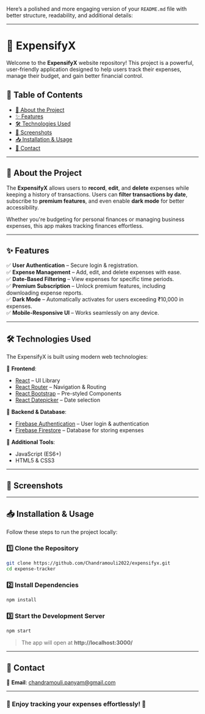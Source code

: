 Here’s a polished and more engaging version of your `README.md` file with better structure, readability, and additional details:  

---

# 🚀 ExpensifyX  

Welcome to the **ExpensifyX** website repository! This project is a powerful, user-friendly application designed to help users track their expenses, manage their budget, and gain better financial control.  

## 📌 Table of Contents  

- [📖 About the Project](#-about-the-project)  
- [✨ Features](#-features)  
- [🛠️ Technologies Used](#️-technologies-used)  
- [📸 Screenshots](#-screenshots)  
- [📥 Installation & Usage](#-installation--usage)  
- [📩 Contact](#-contact)  

---

## 📖 About the Project  

The **ExpensifyX** allows users to **record**, **edit**, and **delete** expenses while keeping a history of transactions. Users can **filter transactions by date**, subscribe to **premium features**, and even enable **dark mode** for better accessibility.  

Whether you're budgeting for personal finances or managing business expenses, this app makes tracking finances effortless.  

---

## ✨ Features  

✅ **User Authentication** – Secure login & registration.  
✅ **Expense Management** – Add, edit, and delete expenses with ease.  
✅ **Date-Based Filtering** – View expenses for specific time periods.  
✅ **Premium Subscription** – Unlock premium features, including downloading expense reports.  
✅ **Dark Mode** – Automatically activates for users exceeding ₹10,000 in expenses.  
✅ **Mobile-Responsive UI** – Works seamlessly on any device.  

---

## 🛠️ Technologies Used  

The ExpensifyX is built using modern web technologies:  

🔹 **Frontend**:  
- [React](https://react.dev/) – UI Library  
- [React Router](https://reactrouter.com/) – Navigation & Routing  
- [React Bootstrap](https://react-bootstrap.github.io/) – Pre-styled Components  
- [React Datepicker](https://www.npmjs.com/package/react-datepicker) – Date selection  

🔹 **Backend & Database**:  
- [Firebase Authentication](https://firebase.google.com/products/auth) – User login & authentication  
- [Firebase Firestore](https://firebase.google.com/products/firestore) – Database for storing expenses  

🔹 **Additional Tools**:  
- JavaScript (ES6+)  
- HTML5 & CSS3  

---

## 📸 Screenshots  



---

## 📥 Installation & Usage  

Follow these steps to run the project locally:  

### 1️⃣ **Clone the Repository**  
```sh
git clone https://github.com/Chandramouli2022/expensifyx.git
cd expense-tracker
```

### 2️⃣ **Install Dependencies**  
```sh
npm install
```

### 3️⃣ **Start the Development Server**  
```sh
npm start
```
> The app will open at **http://localhost:3000/**  

---

## 📩 Contact  

📧 **Email**: [chandramouli.panyam@gmail.com](mailto:chandramouli.panyam@gmail.com)  

---

### 🎉 Enjoy tracking your expenses effortlessly! 🚀
